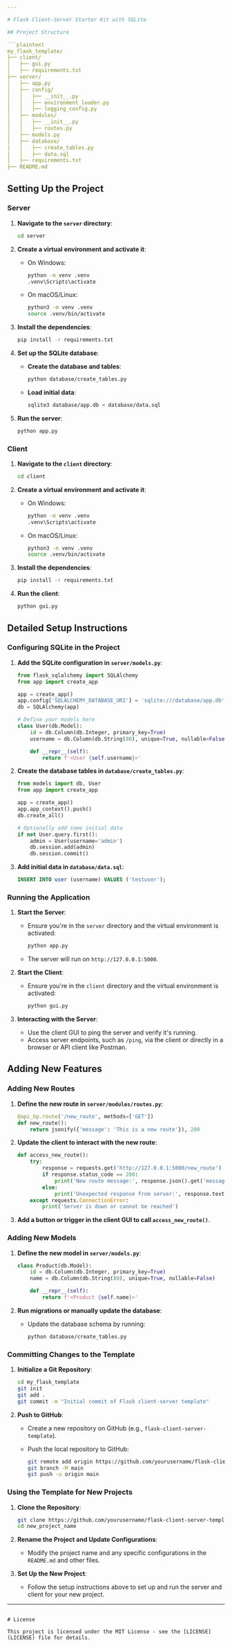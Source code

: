 ```yaml
---

# Flask Client-Server Starter Kit with SQLite

## Project Structure

```plaintext
my_flask_template/
├── client/
│   ├── gui.py
│   ├── requirements.txt
├── server/
│   ├── app.py
│   ├── config/
│   │   ├── __init__.py
│   │   ├── environment_loader.py
│   │   ├── logging_config.py
│   ├── modules/
│   │   ├── __init__.py
│   │   ├── routes.py
│   ├── models.py
│   ├── database/
│   │   ├── create_tables.py
│   │   ├── data.sql
│   ├── requirements.txt
├── README.md
```

## Setting Up the Project

### Server

1. **Navigate to the `server` directory**:

   ```bash
   cd server
   ```

2. **Create a virtual environment and activate it**:
   - On Windows:

     ```bash
     python -m venv .venv
     .venv\Scripts\activate
     ```

   - On macOS/Linux:

     ```bash
     python3 -m venv .venv
     source .venv/bin/activate
     ```

3. **Install the dependencies**:

   ```bash
   pip install -r requirements.txt
   ```

4. **Set up the SQLite database**:
   - **Create the database and tables**:

     ```bash
     python database/create_tables.py
     ```

   - **Load initial data**:

     ```bash
     sqlite3 database/app.db < database/data.sql
     ```

5. **Run the server**:

   ```bash
   python app.py
   ```

### Client

1. **Navigate to the `client` directory**:

   ```bash
   cd client
   ```

2. **Create a virtual environment and activate it**:
   - On Windows:

     ```bash
     python -m venv .venv
     .venv\Scripts\activate
     ```

   - On macOS/Linux:

     ```bash
     python3 -m venv .venv
     source .venv/bin/activate
     ```

3. **Install the dependencies**:

   ```bash
   pip install -r requirements.txt
   ```

4. **Run the client**:

   ```bash
   python gui.py
   ```

## Detailed Setup Instructions

### Configuring SQLite in the Project

1. **Add the SQLite configuration in `server/models.py`**:

   ```python
   from flask_sqlalchemy import SQLAlchemy
   from app import create_app

   app = create_app()
   app.config['SQLALCHEMY_DATABASE_URI'] = 'sqlite:///database/app.db'
   db = SQLAlchemy(app)

   # Define your models here
   class User(db.Model):
       id = db.Column(db.Integer, primary_key=True)
       username = db.Column(db.String(80), unique=True, nullable=False)

       def __repr__(self):
           return f'<User {self.username}>'
   ```

2. **Create the database tables in `database/create_tables.py`**:

   ```python
   from models import db, User
   from app import create_app

   app = create_app()
   app.app_context().push()
   db.create_all()

   # Optionally add some initial data
   if not User.query.first():
       admin = User(username='admin')
       db.session.add(admin)
       db.session.commit()
   ```

3. **Add initial data in `database/data.sql`**:

   ```sql
   INSERT INTO user (username) VALUES ('testuser');
   ```

### Running the Application

1. **Start the Server**:
   - Ensure you're in the `server` directory and the virtual environment is activated:

     ```bash
     python app.py
     ```

   - The server will run on `http://127.0.0.1:5000`.

2. **Start the Client**:
   - Ensure you're in the `client` directory and the virtual environment is activated:

     ```bash
     python gui.py
     ```

3. **Interacting with the Server**:
   - Use the client GUI to ping the server and verify it's running.
   - Access server endpoints, such as `/ping`, via the client or directly in a browser or API client like Postman.

## Adding New Features

### Adding New Routes

1. **Define the new route in `server/modules/routes.py`**:

   ```python
   @api_bp.route('/new_route', methods=['GET'])
   def new_route():
       return jsonify({'message': 'This is a new route'}), 200
   ```

2. **Update the client to interact with the new route**:

   ```python
   def access_new_route():
       try:
           response = requests.get('http://127.0.0.1:5000/new_route')
           if response.status_code == 200:
               print('New route message:', response.json().get('message'))
           else:
               print('Unexpected response from server:', response.text)
       except requests.ConnectionError:
           print('Server is down or cannot be reached')
   ```

3. **Add a button or trigger in the client GUI to call `access_new_route()`**.

### Adding New Models

1. **Define the new model in `server/models.py`**:

   ```python
   class Product(db.Model):
       id = db.Column(db.Integer, primary_key=True)
       name = db.Column(db.String(80), unique=True, nullable=False)

       def __repr__(self):
           return f'<Product {self.name}>'
   ```

2. **Run migrations or manually update the database**:
   - Update the database schema by running:

     ```bash
     python database/create_tables.py
     ```

### Committing Changes to the Template

1. **Initialize a Git Repository**:

   ```bash
   cd my_flask_template
   git init
   git add .
   git commit -m "Initial commit of Flask client-server template"
   ```

2. **Push to GitHub**:
   - Create a new repository on GitHub (e.g., `flask-client-server-template`).
   - Push the local repository to GitHub:

     ```bash
     git remote add origin https://github.com/yourusername/flask-client-server-template.git
     git branch -M main
     git push -u origin main
     ```

### Using the Template for New Projects

1. **Clone the Repository**:

   ```bash
   git clone https://github.com/yourusername/flask-client-server-template.git new_project_name
   cd new_project_name
   ```

2. **Rename the Project and Update Configurations**:
   - Modify the project name and any specific configurations in the `README.md` and other files.

3. **Set Up the New Project**:
   - Follow the setup instructions above to set up and run the server and client for your new project.

---
```

# License

This project is licensed under the MIT License - see the [LICENSE](LICENSE) file for details.
